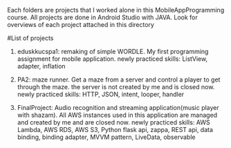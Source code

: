 Each folders are projects that I worked alone in this MobileAppProgramming course. All projects are done in Android Studio with JAVA. Look for overviews of each project attached in this directory 

#List of projects

1. eduskkucspa1: remaking of simple WORDLE. My first programming assignment for mobile application.
  newly practiced skills: ListView, adapter, inflation
  
2. PA2: maze runner. Get a maze from a server and control a player to get through the maze. the server is not created by me and is closed now.
  newly practiced skills: HTTP, JSON, intent, looper, handler
  
3. FinalProject: Audio recognition and streaming application(music player with shazam). All AWS instances used in this application are managed and created by me and are closed now.
  newly practiced skills: AWS Lambda, AWS RDS, AWS S3, Python flask api, zappa, REST api, data binding, binding adapter, MVVM pattern, LiveData, observable
